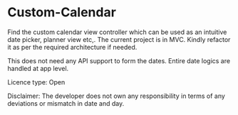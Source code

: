 # Custom-Calendar

Find the custom calendar view controller which can be used as an intuitive date picker, planner view etc,. The current project is in MVC. Kindly refactor it as per the required architecture if needed. 

This does not need any API support to form the dates. Entire date logics are handled at app level.

Licence type: Open

Disclaimer: The developer does not own any responsibility in terms of any deviations or mismatch in date and day.
